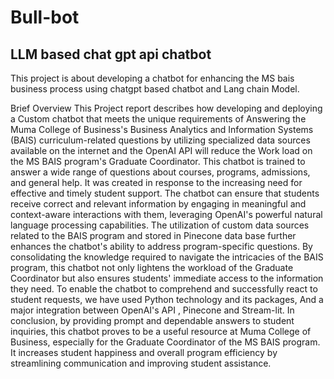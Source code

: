 # Bull-bot
LLM based chat gpt api chatbot 
------

This project is about developing a chatbot for  enhancing the MS bais business process using chatgpt based chatbot and Lang chain Model. 

Brief Overview
This Project report describes how developing and deploying a Custom
chatbot that meets the unique requirements of Answering the Muma
College of Business's Business Analytics and Information Systems
(BAIS) curriculum-related questions by utilizing specialized data sources
available on the internet and the OpenAI API will reduce the Work load
on the MS BAIS program's Graduate Coordinator.
This chatbot is trained to answer a wide range of questions about courses,
programs, admissions, and general help. It was created in response to the
increasing need for effective and timely student support. The chatbot can
ensure that students receive correct and relevant information by engaging
in meaningful and context-aware interactions with them, leveraging
OpenAI's powerful natural language processing capabilities.
The utilization of custom data sources related to the BAIS program and
stored in Pinecone data base further enhances the chatbot's ability to
address program-specific questions. By consolidating the knowledge
required to navigate the intricacies of the BAIS program, this chatbot not
only lightens the workload of the Graduate Coordinator but also ensures
students' immediate access to the information they need.
To enable the chatbot to comprehend and successfully react to student
requests, we have used Python technology and its packages, And a major
integration between OpenAI's API , Pinecone and Stream-lit.
In conclusion, by providing prompt and dependable answers to student
inquiries, this chatbot proves to be a useful resource at Muma College of
Business, especially for the Graduate Coordinator of the MS BAIS
program. It increases student happiness and overall program efficiency by
streamlining communication and improving student assistance.
